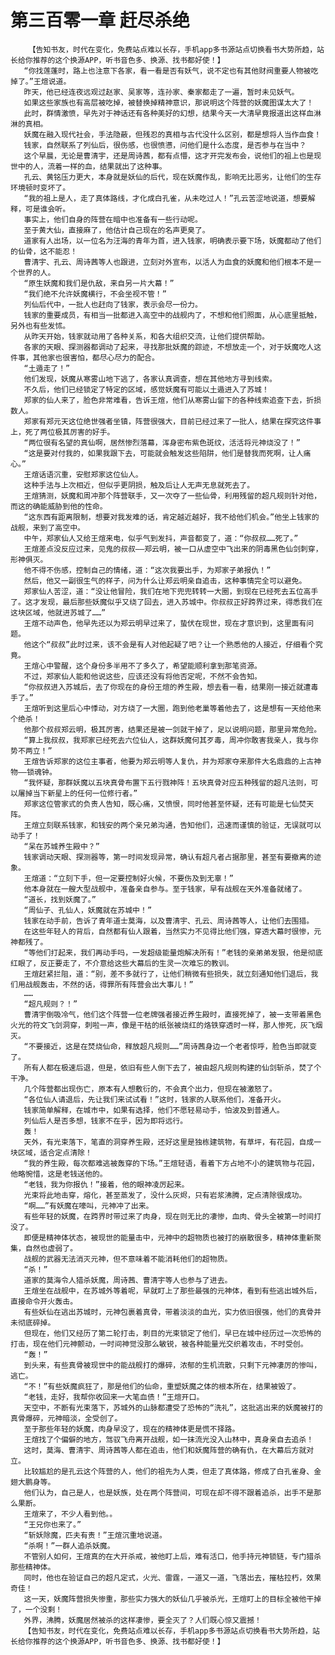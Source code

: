 # 第三百零一章 赶尽杀绝
        【告知书友，时代在变化，免费站点难以长存，手机app多书源站点切换看书大势所趋，站长给你推荐的这个换源APP，听书音色多、换源、找书都好使！】
       “你找莲蓬时，路上也注意下各家，看一看是否有妖气，说不定也有其他财阀重要人物被吃掉了。”王煊说道。
       昨天，他已经连夜远观过赵家、吴家等，连孙家、秦家都走了一遍，暂时未见妖气。
       如果这些家族也有高层被吃掉，被替换掉精神意识，那说明这个阵营的妖魔图谋太大了！
       此时，群情激愤，早先对于神话还有各种美好的幻想，结果今天一大清早竟报道出这样血淋淋的真相。
       妖魔在融入现代社会，手法隐蔽，但残忍的真相与古代没什么区别，都是想将人当作血食！
       钱家，自然联系了列仙后，很伤感，也很愤懑，问他们是什么态度，是否参与在当中？
       这个早晨，无论是曹清宇，还是周诗茜，都有点懵，这才开完发布会，说他们的祖上也是现世中的人，流着一样的血，结果就出了这种事。
       孔云、黄铭压力更大，本身就是妖仙的后代，现在妖魔作乱，影响无比恶劣，让他们的生存环境顿时变坏了。
       “我的祖上是人，走了真体路线，才化成白孔雀，从未吃过人！”孔云苦涩地说道，想要解释，可是谁会听。
       事实上，他们自身的阵营在暗中也准备有一些行动呢。
       至于黄大仙，直接麻了，他估计自己现在的名声更臭了。
       道家有人出场，以一位名为汪海的青年为首，进入钱家，明确表示要下场，妖魔都动了他们的仙骨，这不能忍！
       曹清宇、孔云、周诗茜等人也跟进，立刻对外宣布，以活人为血食的妖魔和他们根本不是一个世界的人。
       “原生妖魔和我们是仇敌，来自另一片大幕！”
       “我们绝不允许妖魔横行，不会坐视不管！”
       列仙后代中，一批人也赶向了钱家，表示会尽一份力。
       钱家的重要成员，有相当一批都进入高空中的战舰内了，不想和他们照面，从心底里抵触，另外也有些发怵。
       从昨天开始，钱家就动用了各种关系，和各大组织交流，让他们提供帮助。
       各家的天眼、探测器都调动了起来，寻找那批妖魔的踪迹，不想放走一个，对于妖魔吃人这件事，其他家也很害怕，都尽心尽力的配合。
       “土遁走了！”
       他们发现，妖魔从寒雾山地下逃了，各家认真调查，想在其他地方寻到线索。
       不久后，他们已经锁定了特定的区域，感觉妖魔有可能以土遁进入了苏城！
       郑家的仙人来了，脸色非常难看，告诉王煊，他们从寒雾山留下的各种线索追查下去，折损数人。
       郑家有郑元天这位绝世强者坐镇，阵营很强大，目前已经过来了一批人，结果在探究这件事上，死了两位极其厉害的好手。
       “两位很有名望的真仙啊，居然惨烈落幕，浑身密布紫色斑纹，活活将元神烧没了！”
       “这是要对付我的，如果我跟下去，可能就会触发这些陷阱，他们是替我而死啊，让人痛心。”
       王煊话语沉重，安慰郑家这位仙人。
       这种手法与上次相近，但似乎更阴损，触及后让人无声无息就死去了。
       王煊猜测，妖魔和周冲那个阵营联手，又一次夺了一些仙骨，利用残留的超凡规则针对他，而这的确能威胁到他的性命。
       “这东西有距离限制，想要对我发难的话，肯定越近越好，我不给他们机会。”他坐上钱家的战舰，来到了高空中。
       中午，郑家仙人又给王煊来电，似乎气到发抖，声音都变了，道：“你叔叔……死了。”
       王煊差点没反应过来，见鬼的叔叔——郑云明，被一口从虚空中飞出来的阴毒黑色仙剑刺穿，形神俱灭。
       他不得不伤感，控制自己的情绪，道：“这次我要出手，为郑家子弟报仇！”
       然后，他又一副很生气的样子，问为什么让郑云明亲自追击，这种事情完全可以避免。
       郑家仙人苦涩，道：“没让他冒险，我们在地下兜兜转转一大圈，到现在已经死去五位高手了。这才发现，最后那些妖魔似乎又绕了回去，进入苏城中。你叔叔正好跨界过来，得悉我们在这块区域，他就进苏城了……”
       王煊不动声色，他早先还以为郑云明早过来了，蛰伏在现世，现在才意识到，这里面有问题。
       他这个“叔叔”此时过来，该不会是有人对他起疑了吧？让一个熟悉他的人接近，仔细看个究竟。
       王煊心中警醒，这个身份多半用不了多久了，希望能顺利拿到那笔资源。
       不过，郑家仙人能和他说这些，应该还没有将他否定呢，不然不会告知。
       “你叔叔进入苏城后，去了你现在的身份王煊的养生殿，想去看一看，结果刚一接近就遭毒手了。”
       王煊听到这里后心中悸动，对方绕了一大圈，跑到他老巢等着他去了，这是想有一天给他来个绝杀！
       他那个叔叔郑云明，极其厉害，结果还是被一剑就干掉了，足以说明问题，那里异常危险。
       “算上我叔叔，我郑家已经死去六位仙人，这群妖魔何其歹毒，周冲你敢害我亲人，我与你势不两立！”
       王煊告诉郑家的这位主事者，他要为郑云明等人复仇，并为郑家夺来那件大名鼎鼎的上古神物——锁魂钟。
       “我怀疑，那群妖魔以五块真骨布置下五行戮神阵！五块真骨对应五种残留的超凡法则，可以屠掉当下新星上的任何一位修行者。”
       郑家这位管家式的负责人告知，既心痛，又愤恨，同时他甚至怀疑，还有可能是七仙焚天阵。
       王煊立刻联系钱家，和钱安的两个亲兄弟沟通，告知他们，迅速而谨慎的验证，无误就可以动手了！
       “呆在苏城养生殿中？”
       钱家调动天眼、探测器等，第一时间发现异常，确认有超凡者占据那里，甚至有要撤离的迹象。
       王煊道：“立刻下手，但一定要控制好火候，不要伤及到无辜！”
       他本身就在一艘大型战舰中，准备亲自参与。至于钱家，早有战舰在天外准备就绪了。
       “道长，找到妖魔了。”
       “周仙子、孔仙人，妖魔就在苏城中！”
       钱家在动手前，告诉了青年道士莫海，以及曹清宇、孔云、周诗茜等人，让他们去围猎。
       在这些年轻人的背后，自然都有仙人跟着，当然实力不见得比他们强，穿透大幕时很惨，元神都残了。
       “等他们打起来，我们再动手吗，一发超级能量炮解决所有！”老钱的亲弟弟发狠，他是彻底红眼了，反正要走了，不介意给这些大幕后的生灵一次难忘的教训。
       王煊赶紧拦阻，道：“别，差不多就行了，让他们稍微有些损失，就立刻通知他们退后，我们用战舰轰击，不然的话，得罪所有阵营会出大事儿！”
       ……
       “超凡规则？！”
       曹清宇倒吸冷气，他们这个阵营一位老牌强者接近养生殿时，直接死掉了，被一支带着黑色火光的符文飞剑洞穿，刺啦一声，像是干枯的纸张被烧红的烙铁穿透时一样，那人惨死，灰飞烟灭。
       “不要接近，这是在焚烧仙命，释放超凡规则……”周诗茜身边一个老者惊呼，脸色当即就变了。
       所有人都在极速后退，但是，依旧有些人倒下去了，被由超凡规则构建的仙剑斩杀，焚了个干净。
       几个阵营都出现伤亡，原本有人想敷衍的，不会真个出力，但现在被激怒了。
       “各位仙人请退后，先让我们来试试看！”这时，钱家的人联系他们，准备开火。
       钱家简单解释，在城市中，如果有选择，他们不愿轻易动手，怕波及到普通人。
       列仙后人是否多想，钱家不在乎，因为即将远行。
       轰！
       天外，有光束落下，笔直的洞穿养生殿，还好这里是独栋建筑物，有草坪，有花园，自成一块区域，适合定点清除！
       “我的养生殿，每次都难逃被轰穿的下场。”王煊轻语，看着下方占地不小的建筑物与花园，他略惋惜，这是老钱送他的。
       “老钱，我为你报仇！”接着，他的眼神凌厉起来。
       光束将此地击穿，熔化，甚至蒸发了，没什么灰烬，只有岩浆沸腾，定点清除很成功。
       “啊……”有妖魔在嚎叫，元神冲了出来。
       有些年轻的妖魔，在跨界时带过来了肉身，现在则无比的凄惨，血肉、骨头全被第一时间打没了。
       即便是精神体状态，被现世的能量击中，元神中的超物质也被打的崩散很多，精神体重新聚集，自然也虚弱了。
       战舰的武器无法消灭元神，但不意味着不能消耗他们的超物质。
       “杀！”
       道家的莫海令人猎杀妖魔，周诗茜、曹清宇等人也参与了进去。
       王煊坐在战舰中，在苏城外等着呢，早就盯上了那些最强的元神体，看到有些逃出城外后，直接命令开火轰击。
       有些妖仙在逃出苏城时，元神包裹着真骨，带着淡淡的血光，实力依旧很强，他们的真骨并未彻底碎掉。
       但现在，他们又经历了第二轮打击，刺目的光束锁定了他们，早已在城中经历过一次恐怖的打击，现在他们元神颤动，一时间神觉没那么敏锐，被各种能量光交织着攻击，不时受创。
       “轰！”
       到头来，有些真骨被现世中的能战舰打的爆碎，浓郁的生机流散，只剩下元神凄厉的惨叫，逃亡。
       “不！”有些妖魔疯狂了，那是他们的仙命，重塑妖魔之体的根本所在，结果被毁了。
       “老钱，走好，我帮你收回来一大笔血债！”王煊开口。
       天空中，不断有光束落下，苏城外的山脉都遭受了恐怖的“洗礼”，这批逃出来的妖魔被打的真骨爆碎，元神暗淡，全受创了。
       至于那些年轻的妖魔，肉身早没了，现在的精神体更是慌不择路。
       王煊找了个偏僻的地方，驾驭飞舟离开战舰，如一抹流光没入山林中，真身亲自去追杀！
       这时，莫海、曹清宇、周诗茜等人都在追击，他们和妖魔阵营的确有仇，在大幕后方就对立。
       比较尴尬的是孔云这个阵营的人，他们的祖先为人类，但走了真体路，修成了白孔雀身、金翅大鹏身等。
       他们认为，自己是人，也是妖族，处在两个阵营间，可现在却不得不跟着追杀，出手不是那么果断。
       王煊来了，不少人看到他。。
       “王兄你也来了。”
       “斩妖除魔，匹夫有责！”王煊沉重地说道。
       “杀啊！”一群人追杀妖魔。
       不管别人如何，王煊真的在大开杀戒，被他盯上后，难有活口，他手持元神锁链，专门猎杀那些精神体。
       同时，他也在验证自己的超凡定式，火光、雷霆，一道又一道，飞落出去，摧枯拉朽，效果奇佳！
       这一天，妖魔阵营损失惨重，那些实力强大的妖仙几乎被杀光，王煊盯上的目标全被他干掉了，一个没剩！
       外界，沸腾，妖魔居然被杀的这样凄惨，要全灭了？人们既心惊又震撼！
       【告知书友，时代在变化，免费站点难以长存，手机app多书源站点切换看书大势所趋，站长给你推荐的这个换源APP，听书音色多、换源、找书都好使！】